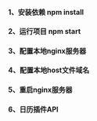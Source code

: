  #### 1、安装依赖 npm install

 #### 2、运行项目 npm start

 #### 3、配置本地nginx服务器

 #### 4、配置本地host文件域名

 #### 5、重启nginx服务器

 #### 6、日历插件API

